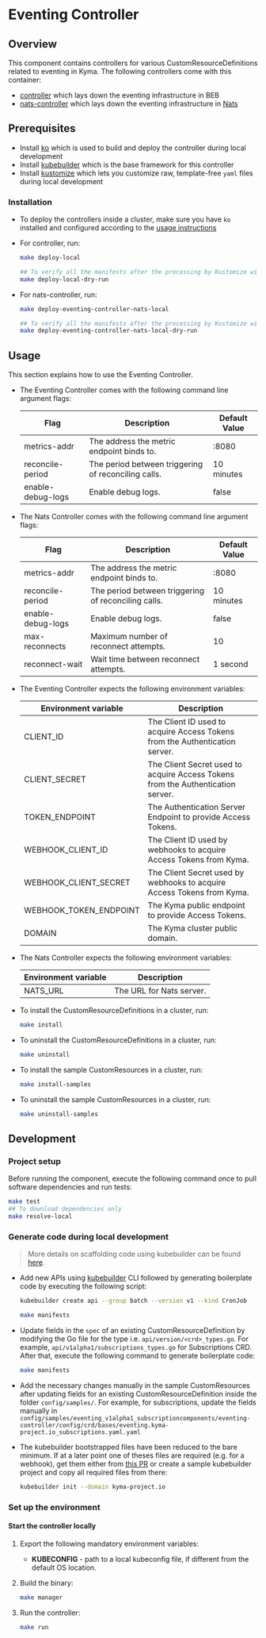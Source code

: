 # Eventing Controller

## Overview

This component contains controllers for various CustomResourceDefinitions related to eventing in Kyma. The following controllers come with this container:
- [controller](https://github.com/kyma-project/kyma/blob/master/components/eventing-controller/cmd/eventing-controller/main.go) which lays down the eventing infrastructure in BEB
- [nats-controller](https://github.com/kyma-project/kyma/blob/master/components/eventing-controller/cmd/eventing-controller-nats/main.go) which lays down the eventing infrastructure in [Nats](https://docs.nats.io/nats-concepts/intro)

## Prerequisites
- Install [ko](https://github.com/google/ko) which is used to build and deploy the controller during local development
- Install [kubebuilder](https://github.com/kubernetes-sigs/kubebuilder) which is the base framework for this controller
- Install [kustomize](https://github.com/kubernetes-sigs/kustomize) which lets you customize raw, template-free `yaml` files during local development

### Installation

- To deploy the controllers inside a cluster, make sure you have `ko` installed and configured according to the [usage instructions](https://github.com/google/ko#usage)
 
- For controller, run:

    ```sh
    make deploy-local

    ## To verify all the manifests after the processing by Kustomize without applying to the cluster, use make target deploy-local-dry-run    
    make deploy-local-dry-run
    ```

- For nats-controller, run:

    ```sh
    make deploy-eventing-controller-nats-local

    ## To verify all the manifests after the processing by Kustomize without applying to the cluster, use make target deploy-eventing-controller-nats-local-dry-run    
    make deploy-eventing-controller-nats-local-dry-run
    ```

## Usage 

This section explains how to use the Eventing Controller.

- The Eventing Controller comes with the following command line argument flags:

    | Flag                    | Description                                         | Default Value |
    | ----------------------- | --------------------------------------------------- | ------------- |
    | metrics-addr            | The address the metric endpoint binds to.           | :8080         |
    | reconcile-period        | The period between triggering of reconciling calls. | 10 minutes    |
    | enable-debug-logs       | Enable debug logs.                                  | false         |

- The Nats Controller comes with the following command line argument flags:

    | Flag                    | Description                                         | Default Value |
    | ----------------------- | --------------------------------------------------- | ------------- |
    | metrics-addr            | The address the metric endpoint binds to.           | :8080         |
    | reconcile-period        | The period between triggering of reconciling calls. | 10 minutes    |
    | enable-debug-logs       | Enable debug logs.                                  | false         |
    | max-reconnects          | Maximum number of reconnect attempts.               | 10            |
    | reconnect-wait          | Wait time between reconnect attempts.               | 1 second      |

- The Eventing Controller expects the following environment variables:

    | Environment variable   | Description                                                                     |
    | ---------------------- | ------------------------------------------------------------------------------- |
    | CLIENT_ID              | The Client ID used to acquire Access Tokens from the Authentication server.     |
    | CLIENT_SECRET          | The Client Secret used to acquire Access Tokens from the Authentication server. |
    | TOKEN_ENDPOINT         | The Authentication Server Endpoint to provide Access Tokens.                    |
    | WEBHOOK_CLIENT_ID      | The Client ID used by webhooks to acquire Access Tokens from Kyma.              |
    | WEBHOOK_CLIENT_SECRET  | The Client Secret used by webhooks to acquire Access Tokens from Kyma.          |
    | WEBHOOK_TOKEN_ENDPOINT | The Kyma public endpoint to provide Access Tokens.                              |
    | DOMAIN                 | The Kyma cluster public domain.                                                 |

- The Nats Controller expects the following environment variables:

    | Environment variable   | Description                                                                     |
    | ---------------------- | ------------------------------------------------------------------------------- |
    | NATS_URL               | The URL for Nats server.     |

- To install the CustomResourceDefinitions in a cluster, run:

    ```sh
    make install
    ```

- To uninstall the CustomResourceDefinitions in a cluster, run:

    ```sh
    make uninstall
    ```

- To install the sample CustomResources in a cluster, run:

    ```sh
    make install-samples
    ```

- To uninstall the sample CustomResources in a cluster, run:

    ```sh
    make uninstall-samples
    ```

## Development

### Project setup

Before running the component, execute the following command once to pull software dependencies and run tests:

```sh
make test
## To download dependencies only
make resolve-local 
```

### Generate code during local development

> More details on scaffolding code using kubebuilder can be found [here](https://github.com/kubernetes-sigs/kubebuilder/blob/master/designs/simplified-scaffolding.md). 

- Add new APIs using [kubebuilder](https://github.com/kubernetes-sigs/kubebuilder) CLI followed by generating boilerplate code by executing the following script:

    ```sh
    kubebuilder create api --group batch --version v1 --kind CronJob

    make manifests
    ```

- Update fields in the `spec` of an existing CustomResourceDefinition by modifying the Go file for the type i.e. `api/version/<crd>_types.go`. For example, `api/v1alpha1/subscriptions_types.go` for Subscriptions CRD. After that, execute the following command to generate boilerplate code:

    ```sh
    make manifests
    ```

- Add the necessary changes manually in the sample CustomResources after updating fields for an existing CustomResourceDefinition inside the folder `config/samples/`. For example, for subscriptions, update the fields manually in `config/samples/eventing_v1alpha1_subscriptioncomponents/eventing-controller/config/crd/bases/eventing.kyma-project.io_subscriptions.yaml.yaml`

- The kubebuilder bootstrapped files have been reduced to the bare minimum. If at a later point one of theses files are required (e.g. for a webhook), get them either from [this PR](https://github.com/kyma-project/kyma/pull/9510/commits/6ce5b914c5ef175dea45c27ccca826becb1b5818) or create a sample kubebuilder project and copy all required files from there:

    ```sh
    kubebuilder init --domain kyma-project.io
    ```


### Set up the environment

#### Start the controller locally

1. Export the following mandatory environment variables:

    * **KUBECONFIG** - path to a local kubeconfig file, if different from the default OS location.

2. Build the binary:

    ```sh
    make manager
    ```

3. Run the controller:

    ```sh
    make run
    ```
